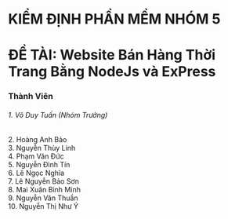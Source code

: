 # KIỂM ĐỊNH PHẦN MỀM NHÓM 5
# ĐỀ TÀI: Website Bán Hàng Thời Trang Bằng NodeJs và ExPress
<h3>Thành Viên</h3>
<h6>1. Võ Duy Tuấn (Nhóm Trưởng)</h6>
2. Hoàng Anh Bảo<br>
3. Nguyễn Thùy Linh<br>
4. Phạm Văn Đức<br>
5. Nguyễn Đình Tín<br>
6. Lê Ngọc Nghĩa<br>
7. Lê Nguyễn Bảo Sơn<br>
8. Mai Xuân Bình Minh<br>
9. Nguyễn Văn Thuần<br>
10. Nguyễn Thị Như Ý<br>
